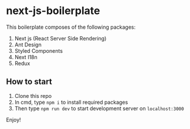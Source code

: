 # next-js-boilerplate

This boilerplate composes of the following packages:
1. Next js (React Server Side Rendering)
2. Ant Design
3. Styled Components
4. Next I18n
5. Redux

## How to start
1. Clone this repo
2. In cmd, type `npm i` to install required packages
3. Then type `npm run dev` to start development server on `localhost:3000`

Enjoy!
